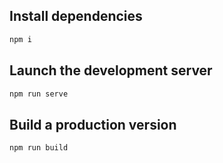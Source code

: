 ## Install dependencies

```sh
npm i
```

## Launch the development server

```sh
npm run serve
```

## Build a production version

```sh
npm run build
```
